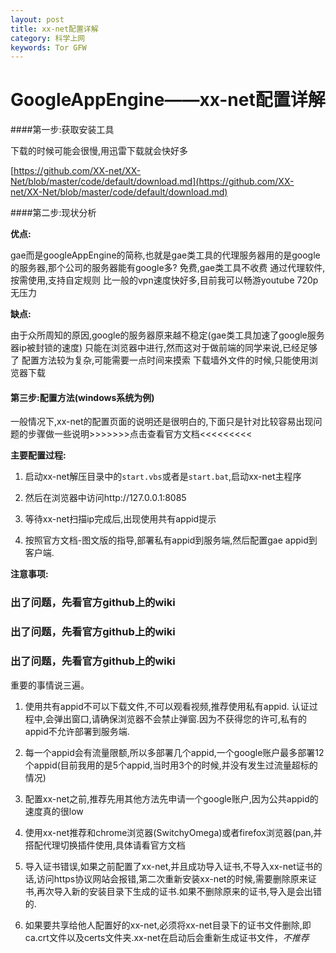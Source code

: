 ```yaml
---
layout: post
title: xx-net配置详解
category: 科学上网
keywords: Tor GFW
---
```


# GoogleAppEngine——xx-net配置详解 #

####第一步:获取安装工具

下载的时候可能会很慢,用迅雷下载就会快好多

[https://github.com/XX-net/XX-Net/blob/master/code/default/download.md](https://github.com/XX-net/XX-Net/blob/master/code/default/download.md)

####第二步:现状分析

**优点:**

gae而是googleAppEngine的简称,也就是gae类工具的代理服务器用的是google的服务器,那个公司的服务器能有google多?
免费,gae类工具不收费
通过代理软件,按需使用,支持自定规则
比一般的vpn速度快好多,目前我可以畅游youtube 720p无压力

**缺点:**

由于众所周知的原因,google的服务器原来越不稳定(gae类工具加速了google服务器ip被封锁的速度)
只能在浏览器中进行,然而这对于做前端的同学来说,已经足够了
配置方法较为复杂,可能需要一点时间来摸索
下载墙外文件的时候,只能使用浏览器下载

#### 第三步:配置方法(windows系统为例)


一般情况下,xx-net的配置页面的说明还是很明白的,下面只是针对比较容易出现问题的步骤做一些说明>>>>>>>点击查看官方文档<<<<<<<<<

**主要配置过程:**

1. 启动xx-net解压目录中的`start.vbs`或者是`start.bat`,启动xx-net主程序

2. 然后在浏览器中访问http://127.0.0.1:8085

3. 等待xx-net扫描ip完成后,出现使用共有appid提示

4. 按照官方文档-图文版的指导,部署私有appid到服务端,然后配置gae appid到客户端.

**注意事项:**

### 出了问题，先看官方github上的wiki ###

### 出了问题，先看官方github上的wiki ###

### 出了问题，先看官方github上的wiki ###

重要的事情说三遍。

1. 使用共有appid不可以下载文件,不可以观看视频,推荐使用私有appid.
认证过程中,会弹出窗口,请确保浏览器不会禁止弹窗.因为不获得您的许可,私有的appid不允许部署到服务端.

2. 每一个appid会有流量限额,所以多部署几个appid,一个google账户最多部署12个appid(目前我用的是5个appid,当时用3个的时候,并没有发生过流量超标的情况)

3. 配置xx-net之前,推荐先用其他方法先申请一个google账户,因为公共appid的速度真的很low

4. 使用xx-net推荐和chrome浏览器(SwitchyOmega)或者firefox浏览器(pan,并搭配代理切换插件使用,具体请看官方文档

5. 导入证书错误,如果之前配置了xx-net,并且成功导入证书,不导入xx-net证书的话,访问https协议网站会报错,第二次重新安装xx-net的时候,需要删除原来证书,再次导入新的安装目录下生成的证书.如果不删除原来的证书,导入是会出错的.

6. 如果要共享给他人配置好的xx-net,必须将xx-net目录下的证书文件删除,即ca.crt文件以及certs文件夹.xx-net在启动后会重新生成证书文件，*不推荐*
